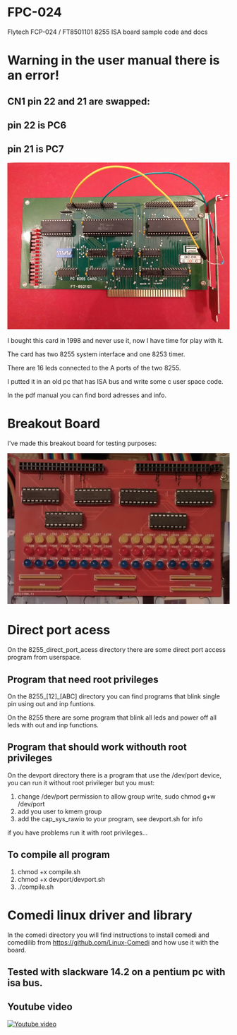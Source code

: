 # FPC-024
Flytech FCP-024 / FT8501101 8255 ISA board sample code and docs

# Warning in the user manual there is an error!

## CN1 pin 22 and 21 are swapped:

## pin 22 is PC6

## pin 21 is PC7

![FCP-024 photo ](/fpc-024.jpg)

I bought this card in 1998 and never use it, now I have time for play with it.

The card has two 8255 system interface and one 8253 timer.

There are 16 leds connected to the A ports of the two 8255.

I putted it in an old pc that has ISA bus and write some c user space code.

In the pdf manual you can find bord adresses and info.

# Breakout Board

I've made this breakout board for testing purposes:

![FCP-024 breakout photo ](https://raw.githubusercontent.com/bigjohnson/FPC-024/main/8255BreakoutBoard/FPC-024_breakout.JPG)

# Direct port acess

On the 8255_direct_port_acess directory there are some direct port access program from userspace.

## Program that need root privileges

On the 8255_[12]_[ABC] directory you can find programs that blink single pin using out and inp funtions.

On the 8255 there are some program that blink all leds and power off all leds with out and inp functions.

## Program that should work withouth root privileges

On the devport directory there is a program that use the /dev/port device, you can run it without root privileger but you must:

1. change /dev/port permission to allow group write, sudo chmod g+w /dev/port
2. add you user to kmem group
3. add the cap_sys_rawio to your program, see devport.sh for info

if you have problems run it with root privileges...

## To compile all program

1. chmod +x compile.sh
2. chmod +x devport/devport.sh 
3. ./compile.sh

# Comedi linux driver and library

In the comedi directory you will find instructions to install comedi and comedilib from https://github.com/Linux-Comedi and how use it with the board. 

## Tested with slackware 14.2 on a pentium pc with isa bus.

## Youtube video

[![Youtube video](https://i3.ytimg.com/vi/1Ho0DNg8n3U/hqdefault.jpg)](https://www.youtube.com/watch?v=1Ho0DNg8n3U)

